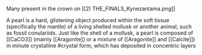 Many present in the crown on [[2) THE_FINALS_Kynezantama.png]]

A pearl is a hard, glistening object produced within the soft tissue (specifically the mantle) of a living shelled mollusk or another animal, such as fossil conulariids. Just like the shell of a mollusk, a pearl is composed of [[CaCO3]] (mainly [[Aragonite]] or a mixture of [[Aragonite]] and [[Calcite]]) in minute crystalline #crystal  form, which has deposited in concentric layers

